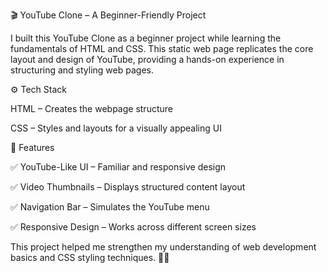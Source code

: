 🎬 YouTube Clone – A Beginner-Friendly Project

I built this YouTube Clone as a beginner project while learning the fundamentals of HTML and CSS. This static web page replicates the core layout and design of YouTube, providing a hands-on experience in structuring and styling web pages.

⚙️ Tech Stack

HTML – Creates the webpage structure

CSS – Styles and layouts for a visually appealing UI

🌟 Features

✅ YouTube-Like UI – Familiar and responsive design

✅ Video Thumbnails – Displays structured content layout

✅ Navigation Bar – Simulates the YouTube menu

✅ Responsive Design – Works across different screen sizes

This project helped me strengthen my understanding of web development basics and CSS styling techniques. 🚀🎥
